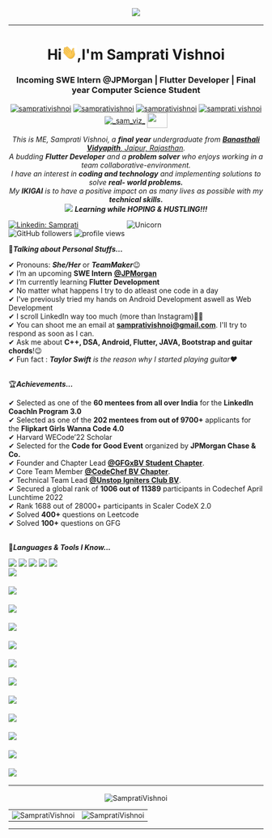 <p align="center">
  <img src="https://github.com/thompsonemerson/thompsonemerson/raw/master/cover-thompson.png" height="200"/>
</p>
<hr>
<h1 align="center">Hi<img src="https://raw.githubusercontent.com/ABSphreak/ABSphreak/master/gifs/Hi.gif" width="30px">,I'm Samprati Vishnoi</h1>
<h3 align="center">Incoming SWE Intern @JPMorgan | Flutter Developer | Final year Computer Science Student</h3>
<p align="center">
<a href="https://www.linkedin.com/in/samprati-vishnoi-3716871a1/" target="blank"><img align="center" src="https://cdn.jsdelivr.net/npm/simple-icons@3.0.1/icons/linkedin.svg" alt="samprativishnoi" height="30" width="40" /></a>
<a href="https://twitter.com/SampratiVishnoi" target="blank"><img align="center" src="https://cdn.jsdelivr.net/npm/simple-icons@8.2.0/icons/twitter.svg" alt="samprativishnoi" height="30" width="40" /></a>
<a href="https://medium.com/@samprativishnoi" target="blank"><img align="center" src="https://cdn.jsdelivr.net/npm/simple-icons@3.13.0/icons/medium.svg" alt="samprativishnoi" height="30" width="40" /></a> 
<a href="https://www.facebook.com/samprati.vishnoi.5" target="blank"><img align="center" src="https://cdn.jsdelivr.net/npm/simple-icons@3.0.1/icons/facebook.svg" alt="samprati vishnoi" height="30" width="40" /></a>
<a href="https://www.instagram.com/_sam_viz_/" target="blank"><img align="center" src="https://cdn.jsdelivr.net/npm/simple-icons@8.2.0/icons/instagram.svg" alt="_sam_viz_" height="30" width="40" /></a>
<a href = "mailto: samprativishnoi@gmail.com"><img align="center" src="https://simpleicons.org/icons/gmail.svg" height="30" width="40" /></a>
</p>
</p>



<p align="center">
  <em>
    This is ME, Samprati Vishnoi, a <b>final year</b> undergraduate from <a href="http://www.banasthali.org/banasthali/wcms/en/home/"> <b>Banasthali Vidyapith</b>, Jaipur, Rajasthan</a>. <br>
    A budding <b>Flutter Developer</b> and a <b>problem solver</b> who enjoys working in a team collaborative-environment. <br>I have an interest in <b>coding and technology</b> and implementing solutions to solve <b>real- world problems.</b> <br>My <b>IKIGAI</b> is to have a positive impact on as many lives as possible with my<b> technical skills.</b>
   
   
  </em> 
  <br>
  <img src="https://media.giphy.com/media/VgCDAzcKvsR6OM0uWg/giphy.gif" width="50" /> <b><i>Learning while HOPING & HUSTLING!!!</i></b> 
</p>


<img align="right" width=270px alt="Unicorn" src="https://media.giphy.com/media/qgQUggAC3Pfv687qPC/giphy.gif" />

[![Linkedin: Samprati](https://img.shields.io/badge/-Samprati-blue?style=flat-square&logo=Linkedin&logoColor=white&link=https://www.linkedin.com/in/samprati-vishnoi-3716871a1/)](https://www.linkedin.com/in/samprati-vishnoi-3716871a1/)![GitHub followers](https://img.shields.io/github/followers/SampratiVishnoi?label=Follow&style=social)
<img alt = "profile views" src="https://komarev.com/ghpvc/?username=SampratiVishnoi&color=brightgreen">  

👩***Talking about Personal Stuffs...***

✔ Pronouns: ***She/Her*** or ***TeamMaker***😉 <br>
✔ I’m an upcoming **SWE Intern** <a href="https://github.com/jpmorganchase"> <b>@JPMorgan</b></a>  <br>
✔ I’m currently learning **Flutter Development**<br>
✔ No matter what happens I try to do atleast one code in a day <br>
✔ I've previously tried my hands on Android Development aswell as Web Development <br>
✔ I scroll LinkedIn way too much (more than Instagram)💁‍♀️<br>
✔ You can shoot me an email at <a href="samprativishnoi@gmail.com"><b>samprativishnoi@gmail.com</b></a>. I'll try to respond as soon as I can.<br>
✔ Ask me about **C++, DSA, Android, Flutter, JAVA, Bootstrap and guitar chords**!😉<br>
✔ Fun fact : ***Taylor Swift** is the reason why I started playing guitar❤️‍*<br><br>
 
🏆***Achievements...***

✔ Selected as one of the **60 mentees from all over India** for the **LinkedIn CoachIn Program 3.0** <br>
✔ Selected as one of the **202 mentees from out of 9700+** applicants for the **Flipkart Girls Wanna Code 4.0**<br>
✔ Harvard WECode’22 Scholar <br>
✔ Selected for the **Code for Good Event** organized by **JPMorgan Chase & Co.** <br>
✔ Founder and Chapter Lead <a href="https://www.linkedin.com/company/geeksforgeeks-bv-chapter/"><b>@GFGxBV Student Chapter</b></a>. <br>
✔ Core Team Member <a href="https://www.linkedin.com/company/codechef-banasthali-university-campus-chapter/"><b>@CodeChef BV Chapter</b></a>. <br>
✔ Technical Team Lead <a href="https://www.linkedin.com/company/unstop-banasthali-vidyapith/"><b>@Unstop Igniters Club BV</b></a>. <br>
✔ Secured a global rank of **1006 out of 11389** participants in Codechef April Lunchtime 2022 <br>
✔ Rank 1688 out of 28000+ participants in Scaler CodeX 2.0 <br>
✔ Solved **400+** questions on Leetcode <br>
✔ Solved **100+** questions on GFG <br><br>


🔧***Languages & Tools I Know...***
<p align="left">
  
  <code><img height="30" src="https://cdn.jsdelivr.net/npm/simple-icons@8.2.0/icons/cplusplus.svg"></code>
  <code><img height="30" src="https://cdn.jsdelivr.net/npm/simple-icons@3.13.0/icons/ruby.svg"></code>
  <code><img height="30" src="https://cdn.jsdelivr.net/npm/simple-icons@3.13.0/icons/rubyonrails.svg"></code>
   <code><img height="30" src="https://cdn.jsdelivr.net/npm/simple-icons@3.13.0/icons/java.svg"></code>
    <code><img height="30" src="https://cdn.jsdelivr.net/npm/simple-icons@8.2.0/icons/c.svg"></code>
  <code> <img height="30" src="https://cdn.jsdelivr.net/npm/simple-icons@8.2.0/icons/androidstudio.svg"> </code>
  <code> <img height="30" src="https://cdn.jsdelivr.net/npm/simple-icons@8.2.0/icons/figma.svg"> </code>
 <code> <img height="30" src="https://cdn.jsdelivr.net/npm/simple-icons@8.2.0/icons/canva.svg"> </code>
<code> <img height="30" src="https://cdn.jsdelivr.net/npm/simple-icons@8.2.0/icons/html5.svg"> </code>
 <code> <img height="30" src="https://cdn.jsdelivr.net/npm/simple-icons@8.2.0/icons/css3.svg"> </code>
 <code> <img height="30" src="https://cdn.jsdelivr.net/npm/simple-icons@8.2.0/icons/bootstrap.svg"> </code>
 <code> <img height="30" src="https://cdn.jsdelivr.net/npm/simple-icons@8.2.0/icons/flutter.svg"> </code>
  <code> <img height="30" src="https://cdn.jsdelivr.net/npm/simple-icons@3.13.0/icons/firebase.svg"> </code>
  <code> <img height="30" src="https://cdn.jsdelivr.net/npm/simple-icons@8.2.0/icons/git.svg"> </code>
  <code> <img height="30" src="https://cdn.jsdelivr.net/npm/simple-icons@8.2.0/icons/linux.svg"> </code>
  <code> <img height="30" src="https://cdn.jsdelivr.net/npm/simple-icons@8.2.0/icons/json.svg"> </code>
  <code> <img height="30" src="https://cdn.jsdelivr.net/npm/simple-icons@8.2.0/icons/mysql.svg"> </code>
 
 
  
  




<hr>

<div align="center">
<p><img align="center" src="https://github-readme-streak-stats.herokuapp.com/?user=SampratiVishnoi&theme=dark" alt="SampratiVishnoi" /></p>
</div>
<table>
  <tr>
   
<td><img src="https://github-readme-stats.vercel.app/api?username=SampratiVishnoi&show_icons=true&line_height=20&title_color=7A7ADB&icon_color=2234AE&text_color=D3D3D3&bg_color=0,000000,130F40" alt="SampratiVishnoi" />
    <td><img src="https://github-readme-stats.vercel.app/api/top-langs?username=SampratiVishnoi&show_icons=true&locale=en&layout=compact&title_color=7A7ADB&icon_color=2234AE&text_color=D3D3D3&bg_color=0,000000,130F40" alt="SampratiVishnoi" /></td>
  </tr>
</table>



<hr>




